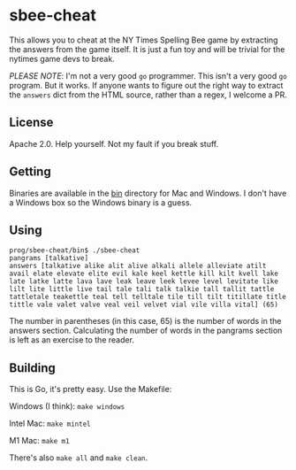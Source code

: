 # sbee-cheat

This allows you to cheat at the NY Times Spelling Bee game by extracting the answers from the game itself. It is just a fun toy and will be trivial for the nytimes game devs to break.  

*PLEASE NOTE*: I'm not a very good `go` programmer.  This isn't a very good `go` program. But it works.
If anyone wants to figure out the right way to extract the `answers` dict from the HTML source, rather than a regex, I welcome a PR.

## License
Apache 2.0.  Help yourself. Not my fault if you break stuff.

## Getting
Binaries are available in the [bin](bin/) directory for Mac and Windows.  I don't have a Windows box so the Windows binary is a guess.

## Using

```
prog/sbee-cheat/bin$ ./sbee-cheat
pangrams [talkative]
answers [talkative alike alit alive alkali allele alleviate atilt avail elate elevate elite evil kale keel kettle kill kilt kvell lake late latke latte lava lave leak leave leek levee level levitate like lilt lite little live tail tale tali talk talkie tall tallit tattle tattletale teakettle teal tell telltale tile till tilt titillate title tittle vale valet valve veal veil velvet vial vile villa vital] (65)
```

The number in parentheses (in this case, 65) is the number of words in the answers section.
Calculating the number of words in the pangrams section is left as an exercise to the reader.

## Building
This is Go, it's pretty easy. Use the Makefile:

Windows (I think):
`make windows`

Intel Mac:
`make mintel`

M1 Mac:
`make m1`

There's also `make all` and `make clean`.